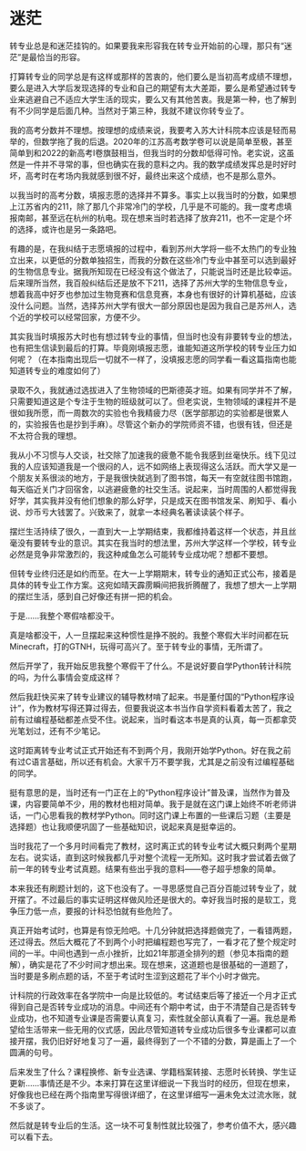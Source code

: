 # 迷茫

转专业总是和迷茫挂钩的。如果要我来形容我在转专业开始前的心理，那只有“迷茫”是最恰当的形容。

打算转专业的同学总是有这样或那样的苦衷的，他们要么是当初高考成绩不理想，要么是进入大学后发现选择的专业和自己的期望有太大差距，要么是希望通过转专业来逃避自己不适应大学生活的现实，要么又有其他苦衷。我是第一种，也了解到有不少同学是后面几种。当然对于第三种，我就不建议你转专业了。

我的高考分数并不理想。按理想的成绩来说，我要考入苏大计科院本应该是轻而易举的，但数学拖了我的后退。2020年的江苏高考数学卷可以说是简单至极，甚至简单到和2022的新高考Ⅰ卷旗鼓相当，但我当时的分数却低得可怜。老实说，这虽然是一件并不寻常的事，但也确实在我的意料之内。我的数学成绩发挥总是时好时坏，高考时在考场内我就感到很不好，最终出来这个成绩，也不是那么意外。

以我当时的高考分数，填报志愿的选择并不算多。事实上以我当时的分数，如果想上江苏省内的211，除了那几个非常冷门的学校，几乎是不可能的。我一度考虑填报南邮，甚至远在杭州的杭电。现在想来当时若选择了放弃211，也不一定是个坏的选择，或许也是另一条路吧。

有趣的是，在我纠结于志愿填报的过程中，看到苏州大学将一些不太热门的专业独立出来，以更低的分数单独招生，而我的分数在这些冷门专业中甚至可以选到最好的生物信息专业。据我所知现在已经没有这个做法了，只能说当时还是比较幸运。后来理所当然，我百般纠结后还是放不下211，选择了苏州大学的生物信息专业，想着我高中好歹也参加过生物竞赛和信息竞赛，本身也有很好的计算机基础，应该没什么问题。当然，选择苏州大学有很大一部分原因也是因为我自己是苏州人，选个近的学校可以经常回家，方便不少。

其实我当时填报苏大时也有想过转专业的事情，但当时也没有非要转专业的想法，也有把生信读到最后的打算。毕竟刚填报志愿，谁能知道这所学校的转专业压力如何呢？（在本指南出现后一切就不一样了，没填报志愿的同学看一看这篇指南也能知道转专业的难度如何了）

录取不久，我就通过选拔进入了生物领域的巴斯德英才班。如果有同学并不了解，只需要知道这是个专注于生物的班级就可以了。但老实说，生物领域的课程并不是很如我所愿，而一周数次的实验也令我精疲力尽（医学部那边的实验都是很累人的，实验报告也是抄到手麻）。尽管这个新办的学院师资不错，也很有钱，但还是不太符合我的理想。

我从小不习惯与人交谈，社交除了加速我的疲惫不能令我感到丝毫快乐。线下见过我的人应该知道我是一个很闷的人，远不如网络上表现得这么活跃。而大学又是一个朋友关系很淡的地方，于是我很快就逃到了图书馆，每天一有空就往图书馆跑，每天临近关门才回宿舍，以逃避疲惫的社交生活。说起来，当时周围的人都觉得我好学，其实我并没有他们想象的那么好学，只是成天在图书馆发呆、刷知乎、看小说、炒币亏大钱罢了。兴致来了，就拿一本经典名著读读装个样子。

摆烂生活持续了很久，一直到大一上学期结束，我都维持着这样一个状态，并且丝毫没有要转专业的意识。其实在我当时的想法里，苏州大学这样一个学校，转专业必然是竞争非常激烈的，我这种咸鱼怎么可能转专业成功呢？想都不要想。

但转专业终归还是如约而至。在大一上学期期末，转专业的通知正式公布，接着是具体的转专业工作方案。这宛如晴天霹雳瞬间把我折腾醒了，我想了想大一上学期的摆烂生活，感到自己好像还有拼一把的机会。

于是……我整个寒假啥都没干。

真是啥都没干，人一旦摆起来这种惯性是挣不脱的。我整个寒假大半时间都在玩Minecraft，打的GTNH，玩得可高兴了。至于转专业的事情，无所谓了。

然后开学了，我开始反思我整个寒假干了什么。不是说好要自学Python转计科院的吗，为什么事情会变成这样？

然后我赶快买来了转专业建议的辅导教材啃了起来。书是董付国的“Python程序设计”，作为教材写得还算过得去，但要我说这本书当作自学资料看着太苦了，我之前有过编程基础都差点受不住。说起来，当时看这本书是真的认真，每一页都拿荧光笔划过，还有不少笔记。

这时距离转专业考试正式开始还有不到两个月，我刚开始学Python。好在我之前有过C语言基础，所以还有机会。大家千万不要学我，尤其是之前没有过编程基础的同学。

挺有意思的是，当时还有一门正在上的“Python程序设计”普及课，当然作为普及课，内容要简单不少，用的教材也相对简单。我于是就在这门课上始终不听老师讲话，一门心思看我的教材学Python。同时这门课上布置的一些课后习题（主要是选择题）也让我顺便巩固了一些基础知识，说起来真是挺幸运的。

当时我花了一个多月时间看完了教材，这时离正式的转专业考试大概只剩两个星期左右。说实话，直到这时候我都几乎对整个流程一无所知。这时我才尝试着去做了前一年的转专业考试真题。结果有些出乎我的意料——卷子超乎想象的简单。

本来我还有刷题计划的，这下也没有了。一寻思感觉自己百分百能过转专业了，就开摆了。不过最后的事实证明这样做风险还是很大的。幸好我当时报的是软工，竞争压力低一点，要报的计科恐怕就有些危险了。

真正开始考试时，也算是有惊无险吧。十几分钟就把选择题做完了，一看错两题，还过得去。然后大概花了不到两个小时把编程题也写完了，一看才花了整个规定时间的一半。中间也遇到一点小挫折，比如21年那道全排列的题（参见本指南的题解），确实是花了不少时间才想出来。现在想来，这道题也是很基础的一道题了，当时要是多刷点题的话，不至于考试时生涩到这题花了半个小时才做完。

计科院的行政效率在各学院中一向是比较低的。考试结束后等了接近一个月才正式得到自己是否转专业成功的消息。中间还有个期中考试，由于不清楚自己是否转专业成功，也不知道专业课是否需要认真复习，索性就全部认真看了一遍。我总是希望给生活带来一些无用的仪式感，因此尽管知道转专业成功后很多专业课都可以直接开摆，我仍旧好好地复习了一遍，最终得到了一个不错的分数，算是画上了一个圆满的句号。

后来发生了什么？课程换修、新专业选课、学籍档案转接、志愿时长转换、学生证更新……事情还是不少。本来打算在这里详细说一下我当时的经历，但现在想来，好像我也已经在两个指南里写得很详细了，在这里详细写一遍未免太过流水账，就不多谈了。

然后就是转专业后的生活。这一块不可复制性就比较强了，参考价值不大，感兴趣可以看下去。

